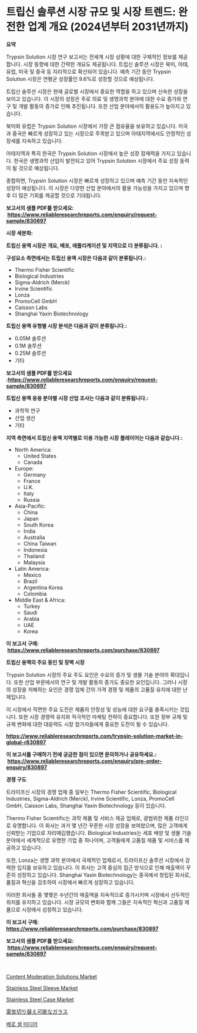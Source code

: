 <p><h1>트립신 솔루션 시장 규모 및 시장 트렌드: 완전한 업계 개요 (2024년부터 2031년까지)</h1></p><p><strong>요약</strong></p>
<p><p>Trypsin Solution 시장 연구 보고서는 전세계 시장 상황에 대한 구체적인 정보를 제공합니다. 시장 동향에 대한 간략한 개요도 제공됩니다. 트립신 솔루션 시장은 북미, 아태, 유럽, 미국 및 중국 등 지리적으로 확산되어 있습니다. 예측 기간 동안 Trypsin Solution 시장은 연평균 성장률인 9.6%로 성장할 것으로 예상됩니다.</p><p>트립신 솔루션 시장은 현재 글로벌 시장에서 중요한 역할을 하고 있으며 신속한 성장을 보이고 있습니다. 이 시장의 성장은 주로 의료 및 생명과학 분야에 대한 수요 증가와 연구 및 개발 활동의 증가로 인해 추진됩니다. 또한 산업 분야에서의 활용도가 높아지고 있습니다.</p><p>북미와 유럽은 Trypsin Solution 시장에서 가장 큰 점유율을 보유하고 있습니다. 미국과 중국은 빠르게 성장하고 있는 시장으로 주목받고 있으며 아태지역에서도 안정적인 성장세를 지속하고 있습니다.</p><p>아태지역과 특히 한국은 Trypsin Solution 시장에서 높은 성장 잠재력을 가지고 있습니다. 한국은 생명과학 산업이 발전되고 있어 Trypsin Solution 시장에서 주요 성장 동력이 될 것으로 예상됩니다.</p><p>종합하면, Trypsin Solution 시장은 빠르게 성장하고 있으며 예측 기간 동안 지속적인 성장이 예상됩니다. 이 시장은 다양한 산업 분야에서의 활용 가능성을 가지고 있으며 향후 더 많은 기회를 제공할 것으로 기대됩니다.</p></p>
<p><strong>보고서의 샘플 PDF를 받으세요: &nbsp;<a href="https://www.reliableresearchreports.com/enquiry/request-sample/830897">https://www.reliableresearchreports.com/enquiry/request-sample/830897</a></strong></p>
<p><strong>시장 세분화:</strong></p>
<p><strong> 트립신 용액 시장은 개요, 배포, 애플리케이션 및 지역으로 더 분류됩니다. :</strong></p>
<p><strong>구성요소 측면에서는 트립신 용액 시장은 다음과 같이 분류됩니다.:</strong></p>
<p><ul><li>Thermo Fisher Scientific</li><li>Biological Industries</li><li>Sigma-Aldrich (Merck)</li><li>Irvine Scientific</li><li>Lonza</li><li>PromoCell GmbH</li><li>Caisson Labs</li><li>Shanghai Yaxin Biotechnology</li></ul></p>
<p><strong> 트립신 용액 유형별 시장 분석은 다음과 같이 분류됩니다.:</strong></p>
<p><ul><li>0.05M 솔루션</li><li>0.1M 솔루션</li><li>0.25M 솔루션</li><li>기타</li></ul></p>
<p><strong>보고서의 샘플 PDF를 받으세요 :<a href="https://www.reliableresearchreports.com/enquiry/request-sample/830897">https://www.reliableresearchreports.com/enquiry/request-sample/830897</a></strong></p>
<p><strong> 트립신 용액 응용 분야별 시장 산업 조사는 다음과 같이 분류됩니다.:</strong></p>
<p><ul><li>과학적 연구</li><li>산업 생산</li><li>기타</li></ul></p>
<p><strong>지역 측면에서 트립신 용액 지역별로 이용 가능한 시장 플레이어는 다음과 같습니다.:</strong></p>
<p><ul>
    <li>
        North America:
        <ul>
            <li>United States</li>
            <li>Canada</li>
        </ul>
    </li>
    <li>
        Europe:
        <ul>
            <li>Germany</li>
            <li>France</li>
            <li>U.K.</li>
            <li>Italy</li>
            <li>Russia</li>
        </ul>
    </li>
    <li>
        Asia-Pacific:
        <ul>
            <li>China</li>
            <li>Japan</li>
            <li>South Korea</li>
            <li>India</li>
            <li>Australia</li>
            <li>China Taiwan</li>
            <li>Indonesia</li>
            <li>Thailand</li>
            <li>Malaysia</li>
        </ul>
    </li>
    <li>
        Latin America:
        <ul>
            <li>Mexico</li>
            <li>Brazil</li>
            <li>Argentina Korea</li>
            <li>Colombia</li>
        </ul>
    </li>
    <li>
        Middle East & Africa:
        <ul>
            <li>Turkey</li>
            <li>Saudi</li>
            <li>Arabia</li>
            <li>UAE</li>
            <li>Korea</li>
        </ul>
    </li>
    </ul></p>
<p><strong>이 보고서 구매: &nbsp;<a href="https://www.reliableresearchreports.com/purchase/830897">https://www.reliableresearchreports.com/purchase/830897</a></strong></p>
<p><strong>트립신 용액의 주요 동인 및 장벽 시장</strong></p>
<p><p>Trypsin Solution 시장의 주요 주도 요인은 수요의 증가 및 생물 기술 분야의 확대입니다. 또한 산업 부문에서의 연구 및 개발 활동의 증가도 중요한 요인입니다. 그러나 시장의 성장을 저해하는 요인은 경쟁 업체 간의 가격 경쟁 및 제품의 고품질 유지에 대한 난제입니다.</p><p>이 시장에서 직면한 주요 도전은 제품의 안정성 및 성능에 대한 요구를 충족시키는 것입니다. 또한 시장 경쟁력 유지와 적극적인 마케팅 전략이 중요합니다. 또한 정부 규제 및 규제 변화에 대한 대응력도 시장 참가자들에게 중요한 도전이 될 수 있습니다.</p></p>
<p><strong><a href="https://www.reliableresearchreports.com/trypsin-solution-market-in-global-r830897">https://www.reliableresearchreports.com/trypsin-solution-market-in-global-r830897</a></strong></p>
<p><strong>이 보고서를 구매하기 전에 궁금한 점이 있으면 문의하거나 공유하세요.: &nbsp;<a href="https://www.reliableresearchreports.com/enquiry/pre-order-enquiry/830897">https://www.reliableresearchreports.com/enquiry/pre-order-enquiry/830897</a></strong></p>
<p><strong>경쟁 구도</strong></p>
<p><p>트라이프신 시장의 경쟁 업체 중 일부는 Thermo Fisher Scientific, Biological Industries, Sigma-Aldrich (Merck), Irvine Scientific, Lonza, PromoCell GmbH, Caisson Labs, Shanghai Yaxin Biotechnology 등이 있습니다.</p><p>Thermo Fisher Scientific는 과학 제품 및 서비스 제공 업체로, 광범위한 제품 라인으로 유명합니다. 이 회사는 과거 몇 년간 꾸준한 시장 성장을 보여왔으며, 많은 고객에게 신뢰받는 기업으로 자리매김했습니다. Biological Industries는 세포 배양 및 생물 기술 분야에서 세계적으로 유명한 기업 중 하나이며, 고객들에게 고품질 제품 및 서비스를 제공하고 있습니다.</p><p>또한, Lonza는 생명 과학 분야에서 국제적인 업체로서, 트라이프신 솔루션 시장에서 강력한 입지를 보유하고 있습니다. 이 회사는 고객 중심의 접근 방식으로 인해 매출액이 꾸준히 성장하고 있습니다. Shanghai Yaxin Biotechnology는 중국에서 창립된 회사로, 품질과 혁신을 강조하여 시장에서 빠르게 성장하고 있습니다.</p><p>이러한 회사들 중 몇몇은 수년간의 매출액을 지속적으로 증가시키며 시장에서 선두적인 위치를 유지하고 있습니다. 시장 규모의 변화와 함께 그들은 지속적인 혁신과 고품질 제품으로 시장에서 성장하고 있습니다.</p></p>
<p><strong>이 보고서 구매: &nbsp; <a href="https://www.reliableresearchreports.com/purchase/830897">https://www.reliableresearchreports.com/purchase/830897</a></strong></p>
<p><strong>보고서의 샘플 PDF를 받으세요: &nbsp;<a href="https://www.reliableresearchreports.com/enquiry/request-sample/830897">https://www.reliableresearchreports.com/enquiry/request-sample/830897</a></strong><strong></strong></p>
<p>&nbsp;</p>
<p><p><a href="https://github.com/jj19131/Market-Research-Report-List-2/blob/main/content-moderation-solutions-market.md">Content Moderation Solutions Market</a></p><p><a href="https://issuu.com/reportprime-2/docs/stainless-steel-sleeve-market-size-2030.pptx">Stainless Steel Sleeve Market</a></p><p><a href="https://issuu.com/reportprime-2/docs/stainless-steel-case-market-size-2030.pptx">Stainless Steel Case Market</a></p><p><a href="https://github.com/ppmazlotr77499/Market-Research-Report-List-1/blob/main/717682526302.md">電気切り替え可能なガラス</a></p><p><a href="https://github.com/WilburKihn5676/Market-Research-Report-List-1/blob/main/828777424416.md">베로 셀 미디어</a></p></p>